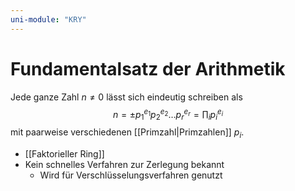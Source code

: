 ```yaml
---
uni-module: "KRY"
---
```


# Fundamentalsatz der Arithmetik

Jede ganze Zahl $n\neq 0$ lässt sich eindeutig schreiben als
$$n=\pm p_1^{e_1} p_2^{e_2} \ldots p_r^{e_r}=\prod_i p_i^{e_i}$$
mit paarweise verschiedenen [[Primzahl|Primzahlen]] $p_i$.

- [[Faktorieller Ring]]
- Kein schnelles Verfahren zur Zerlegung bekannt
  - Wird für Verschlüsselungsverfahren genutzt
